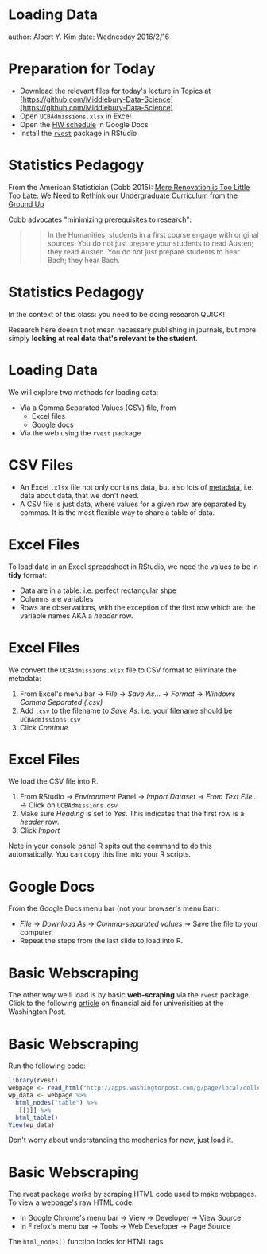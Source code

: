 Loading Data
========================================================
author: Albert Y. Kim
date: Wednesday 2016/2/16





Preparation for Today
========================================================

* Download the relevant files for today's lecture in Topics at  [https://github.com/Middlebury-Data-Science](https://github.com/Middlebury-Data-Science)
* Open `UCBAdmissions.xlsx` in Excel
* Open the [HW schedule](https://docs.google.com/spreadsheets/d/1EVgkh3wgIWZCxzCKAEDie7f8YmKQ9FhYdKVIO4Fwm0E/edit?pref=2&pli=1#gid=0) in Google Docs
* Install the [`rvest`](http://blog.rstudio.org/2014/11/24/rvest-easy-web-scraping-with-r/) package in RStudio



Statistics Pedagogy
========================================================

From the American Statistician (Cobb 2015): [Mere Renovation is Too Little Too Late: We Need to Rethink our Undergraduate Curriculum from the Ground Up](http://www.tandfonline.com/doi/full/10.1080/00031305.2015.1093029#abstract)

Cobb advocates "minimizing prerequisites to research":

>> In the Humanities, students in a first course engage with original sources. You do not just prepare your students to read Austen; they read Austen. You do not just prepare students to hear Bach; they hear Bach.



Statistics Pedagogy
========================================================

In the context of this class: you need to be doing research QUICK!

Research here doesn't not mean necessary publishing in journals, but more simply **looking at real data that's relevant to the student**.



Loading Data
========================================================

We will explore two methods for loading data:

* Via a Comma Separated Values (CSV) file, from 
    + Excel files
    + Google docs
* Via the web using the `rvest` package



CSV Files
========================================================

* An Excel `.xlsx` file not only contains data, but also lots of [metadata](https://www.google.com/search?q=metadata&oq=metadata&aqs=chrome..69i57j69i65j0l4.1567j0j9&sourceid=chrome&es_sm=119&ie=UTF-8), i.e. data about data, that we don't need.
* A CSV file is just data, where values for a given row are separated by commas. It is the most flexible way to share a table of data.



Excel Files
========================================================

To load data in an Excel spreadsheet in RStudio, we need the values to be in **tidy**
format:

* Data are in a table: i.e. perfect rectangular shpe
* Columns are variables
* Rows are observations, with the exception of the first row which are the variable names AKA a *header* row.



Excel Files
========================================================

We convert the `UCBAdmissions.xlsx` file to CSV format to eliminate the metadata:

1. From Excel's menu bar -> *File* -> *Save As...* -> *Format* -> *Windows Comma Separated (.csv)*
1. Add `.csv` to the filename to *Save As*. i.e. your filename should be `UCBAdmissions.csv`
1. Click *Continue*



Excel Files
========================================================

We load the CSV file into R.

1. From RStudio -> *Environment* Panel -> *Import Dataset* -> *From Text File...* -> Click on `UCBAdmissions.csv`
1. Make sure *Heading* is set to *Yes*. This indicates that the first row is a *header* row.
1. Click *Import*

Note in your console panel R spits out the command to do this automatically. You can copy this line into your R scripts.



Google Docs
========================================================

From the Google Docs menu bar (not your browser's menu bar):

* *File* -> *Download As* -> *Comma-separated values* -> Save the file to your computer.
* Repeat the steps from the last slide to load into R.



Basic Webscraping
========================================================

The other way we'll load is by basic **web-scraping** via the `rvest` package.  Click to the following 
<a href="http://apps.washingtonpost.com/g/page/local/college-grants-for-the-affluent/1526/" target="_blank">article</a> on financial aid for univerisities at the Washington Post.



Basic Webscraping
========================================================

Run the following code:


```r
library(rvest)
webpage <- read_html("http://apps.washingtonpost.com/g/page/local/college-grants-for-the-affluent/1526/")
wp_data <- webpage %>% 
  html_nodes("table") %>% 
  .[[1]] %>% 
  html_table()
View(wp_data)
```

Don't worry about understanding the mechanics for now, just load it.



Basic Webscraping
========================================================

The rvest package works by scraping HTML code used to make webpages.  To view a webpage's raw HTML code:

* In Google Chrome's menu bar -> View -> Developer -> View Source
* In Firefox's menu bar -> Tools -> Web Developer -> Page Source

The `html_nodes()` function looks for HTML tags.
